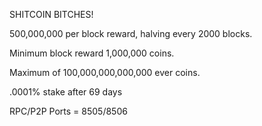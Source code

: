SHITCOIN BITCHES!

500,000,000 per block reward, halving every 2000 blocks.

Minimum block reward 1,000,000 coins.

Maximum of 100,000,000,000,000 ever coins.

.0001% stake after 69 days

RPC/P2P Ports = 8505/8506